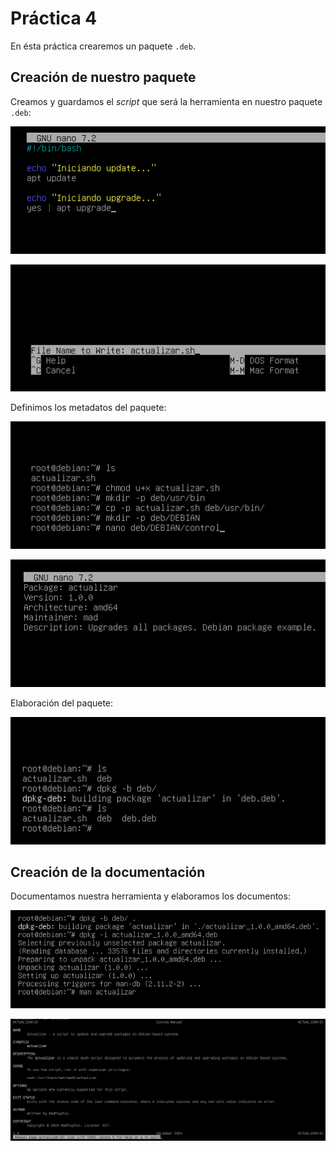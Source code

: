 # Práctica 4 
En ésta práctica crearemos un paquete `.deb`.

## Creación de nuestro paquete
Creamos y guardamos el *script* que será la herramienta en nuestro paquete `.deb`:
<p align="center">
  <img src="https://github.com/MadPsychic/SysLinux/blob/main/practica4/imgs/Screenshot%20From%202024-12-03%2019-36-00.png?raw=true" alt="Instalado" />
</p>

<p align="center">
  <img src="https://github.com/MadPsychic/SysLinux/blob/main/practica4/imgs/Screenshot%20From%202024-12-03%2019-36-12.png?raw=true" alt="Desde hace rato" />
</p>

Definimos los metadatos del paquete:
<p align="center">
  <img src="https://github.com/MadPsychic/SysLinux/blob/main/practica4/imgs/Screenshot%20From%202024-12-03%2019-38-54.png?raw=true" alt="Imagen" />
</p>

<p align="center">
  <img src="https://github.com/MadPsychic/SysLinux/blob/main/practica4/imgs/Screenshot%20From%202024-12-03%2019-41-56.png?raw=true" alt="Desde hace rato" />
</p>

Elaboración del paquete:
<p align="center">
  <img src="https://github.com/MadPsychic/SysLinux/blob/main/practica4/imgs/Screenshot%20From%202024-12-03%2019-42-48.png?raw=true" alt="Desde hace rato" />
</p>

## Creación de la documentación 
Documentamos nuestra herramienta y elaboramos los documentos:
<p align="center">
  <img src="https://github.com/MadPsychic/SysLinux/blob/main/practica4/imgs/Screenshot%20From%202024-12-03%2019-59-15.png?raw=true" alt="Desde hace rato" />
</p>

<p align="center">
  <img src="https://github.com/MadPsychic/SysLinux/blob/main/practica4/imgs/Screenshot%20From%202024-12-03%2020-02-55.png?raw=true" alt="Desde hace rato" />
</p>
